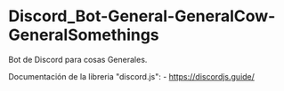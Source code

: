 # Discord_Bot-General-GeneralCow-GeneralSomethings
Bot de Discord para cosas Generales.

Documentación de la libreria "discord.js":
    - https://discordjs.guide/
